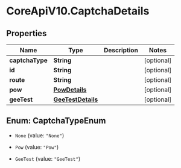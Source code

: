 # CoreApiV10.CaptchaDetails

## Properties
Name | Type | Description | Notes
------------ | ------------- | ------------- | -------------
**captchaType** | **String** |  | [optional] 
**id** | **String** |  | [optional] 
**route** | **String** |  | [optional] 
**pow** | [**PowDetails**](PowDetails.md) |  | [optional] 
**geeTest** | [**GeeTestDetails**](GeeTestDetails.md) |  | [optional] 


<a name="CaptchaTypeEnum"></a>
## Enum: CaptchaTypeEnum


* `None` (value: `"None"`)

* `Pow` (value: `"Pow"`)

* `GeeTest` (value: `"GeeTest"`)




